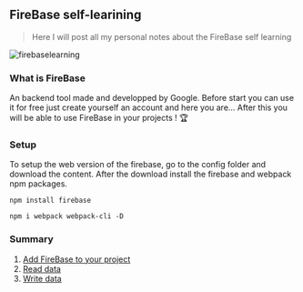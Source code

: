 ## FireBase self-learining

> Here I will post all my personal notes about the FireBase self learning
> 
![firebaselearning](https://user-images.githubusercontent.com/73474137/160302243-e4b46e3f-d13e-40f6-b136-be141950a313.png)

### What is FireBase

An backend tool made and developped by Google. Before start you can use it for free just create yourself an account and here you are... After this you will be able to use FireBase in your projects ! 🏆

### Setup

To setup the web version of the firebase, go to the config folder and download the content. After the download install the firebase and webpack npm packages.

```shell
npm install firebase
```

```shell
npm i webpack webpack-cli -D
```

### Summary

1. [Add FireBase to your project](https://github.com/jasiukiewicztymon/FireBase-Learining/blob/main/Add%20FireBase%20to%20your%20project.md)
2. [Read data](https://github.com/jasiukiewicztymon/FireBase-Learining/blob/main/Read%20data.md)
3. [Write data](https://github.com/jasiukiewicztymon/FireBase-Learining/blob/main/Write%20data.md)
